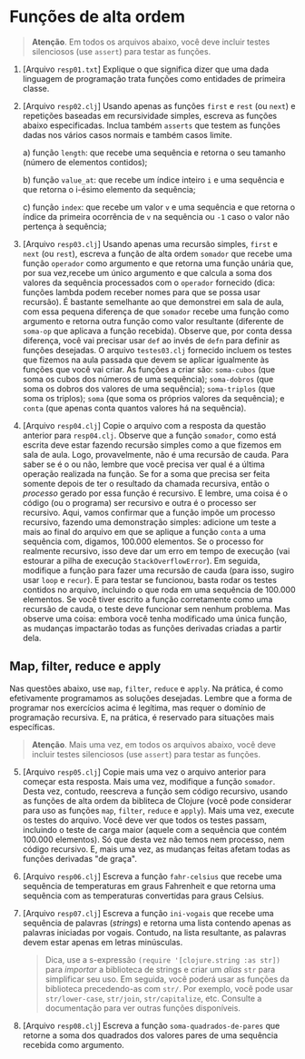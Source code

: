 # Funções de alta ordem

> **Atenção**. Em todos os arquivos abaixo, você deve incluir
> testes silenciosos (use `assert`) para testar as funções.

1. [Arquivo `resp01.txt`] Explique o que significa dizer que uma
   dada linguagem de programação trata funções como entidades de
   primeira classe.

2. [Arquivo `resp02.clj`] Usando apenas as funções `first` e
   `rest` (ou `next`) e repetições baseadas em recursividade
   simples, escreva as funções abaixo especificadas. Inclua
   também `asserts` que testem as funções dadas nos vários casos
   normais e também casos limite.

   a) função `length`: que recebe uma sequência e retorna o seu
   tamanho (número de elementos contidos);

   b) função `value_at`: que recebe um índice inteiro `i` e uma
   sequência e que retorna o i-ésimo elemento da sequência;

   c) função `index`: que recebe um valor `v` e uma sequência e
   que retorna o índice da primeira ocorrência de `v` na
   sequência ou `-1` caso o valor não pertença à sequência;

3. [Arquivo `resp03.clj`] Usando apenas uma recursão simples,
   `first` e `next` (ou `rest`), escreva a função de alta ordem
   `somador` que recebe uma função `operador` como argumento e
   que retorna uma função unária que, por sua vez,recebe um único
   argumento e que calcula a soma dos valores da sequência
   processados com o `operador` fornecido (dica: funções lambda
   podem receber nomes para que se possa usar recursão). É
   bastante semelhante ao que demonstrei em sala de aula, com
   essa pequena diferença de que `somador` recebe uma função como
   argumento e retorna outra função como valor resultante
   (diferente de `soma-op` que aplicava a função recebida).
   Observe que, por conta dessa diferença, você vai precisar usar
   `def` ao invés de `defn` para definir as funções desejadas. O
   arquivo `testes03.clj` fornecido incluem os testes que fizemos
   na aula passada que devem se aplicar igualmente às funções que
   você vai criar. As funções a criar são: `soma-cubos` (que soma
   os cubos dos números de uma sequência); `soma-dobros` (que
   soma os dobros dos valores de uma sequência); `soma-triplos`
   (que soma os triplos); `soma` (que soma os próprios valores da
   sequência); e `conta` (que apenas conta quantos valores há na
   sequência).

4. [Arquivo `resp04.clj`] Copie o arquivo com a resposta da
   questão anterior para `resp04.clj`. Observe que a função
   `somador`, como está escrita deve estar fazendo recursão
   simples como a que fizemos em sala de aula. Logo,
   provavelmente, não é uma recursão de cauda. Para saber se é o
   ou não, lembre que você precisa ver qual é a última operação
   realizada na função. Se for a soma que precisa ser feita
   somente depois de ter o resultado da chamada recursiva, então
   o _processo_ gerado por essa função é recursivo. E lembre, uma
   coisa é o código (ou o programa) ser recursivo e outra é o
   processo ser recursivo. Aqui, vamos confirmar que a função
   impõe um processo recursivo, fazendo uma demonstração simples:
   adicione um teste a mais ao final do arquivo em que se aplique
   a função `conta` a uma sequência com, digamos, 100.000
   elementos. Se o processo for realmente recursivo, isso deve
   dar um erro em tempo de execução (vai estourar a pilha de
   execução `StackOverflowError`). Em seguida, modifique a função
   para fazer uma recursão de cauda (para isso, sugiro usar
   `loop` e  `recur`). E para testar se funcionou, basta rodar os
   testes contidos no arquivo, incluindo o que roda em uma
   sequência de 100.000 elementos. Se você tiver escrito a função
   corretamente como uma recursão de cauda, o teste deve
   funcionar sem nenhum problema. Mas observe uma coisa: embora
   você tenha modificado uma única função, as mudanças impactarão
   todas as funções derivadas criadas a partir dela.

## Map, filter, reduce e apply

Nas questões abaixo, use `map`, `filter`, `reduce` e `apply`. Na
prática, é como efetivamente programamos as soluções desejadas.
Lembre que a forma de programar nos exercícios acima é legítima,
mas requer o domínio de programação recursiva. E, na prática, é
reservado para situações mais específicas. 

> **Atenção**. Mais uma vez, em todos os arquivos abaixo, você
> deve incluir testes silenciosos (use `assert`) para testar as
> funções.

5. [Arquivo `resp05.clj`] Copie mais uma vez o arquivo anterior
   para começar esta resposta. Mais uma vez, modifique a função
   `somador`. Desta vez, contudo, reescreva a função sem código
   recursivo, usando as funções de alta ordem da bibliteca de
   Clojure (você pode considerar para uso as funções `map`,
   `filter`, `reduce` e `apply`). Mais uma vez, execute os testes
   do arquivo. Você deve ver que todos os testes passam,
   incluindo o teste de carga maior (aquele com a sequência que
   contém 100.000 elementos). Só que desta vez não temos nem
   processo, nem código recursivo. E, mais uma vez, as mudanças
   feitas afetam todas as funções derivadas "de graça".

6. [Arquivo `resp06.clj`] Escreva a função `fahr-celsius` que
   recebe uma sequência de temperaturas em graus Fahrenheit e que
   retorna uma sequência com as temperaturas convertidas para
   graus Celsius.

7. [Arquivo `resp07.clj`] Escreva a função `ini-vogais` que
   recebe uma sequência de palavras (_strings_) e retorna uma
   lista contendo apenas as palavras iniciadas por vogais.
   Contudo, na lista resultante, as palavras devem estar apenas
   em letras minúsculas.

   > Dica, use a s-expressão `(require '[clojure.string :as
   > str])` para _importar_ a biblioteca de strings e criar um
   > _alias_ `str` para simplificar seu uso. Em seguida, você
   > poderá usar as funções da biblioteca precedendo-as com
   > `str/`. Por exemplo, você pode usar `str/lower-case`,
   > `str/join`, `str/capitalize`, etc. Consulte a documentação
   > para ver outras funções disponíveis.

8. [Arquivo `resp08.clj`] Escreva a função
   `soma-quadrados-de-pares` que retorne a soma dos quadrados dos
   valores pares de uma sequência recebida como argumento.

